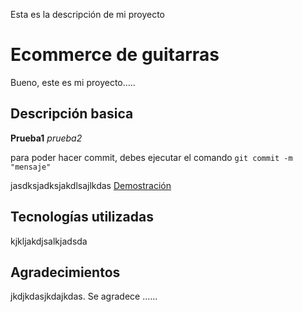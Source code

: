 Esta es la descripción de mi proyecto

# Ecommerce de guitarras

<!-- titulo h1 -->

Bueno, este es mi proyecto.....

## Descripción basica

<!-- titulo h2 -->

**Prueba1** _prueba2_

para poder hacer commit, debes ejecutar el comando `git commit -m "mensaje"`

jasdksjadksjakdlsajlkdas
[Demostración](https://www.gogle.cl)

## Tecnologías utilizadas

kjkljakdjsalkjadsda

## Agradecimientos

jkdjkdasjkdajkdas. Se agradece ......
